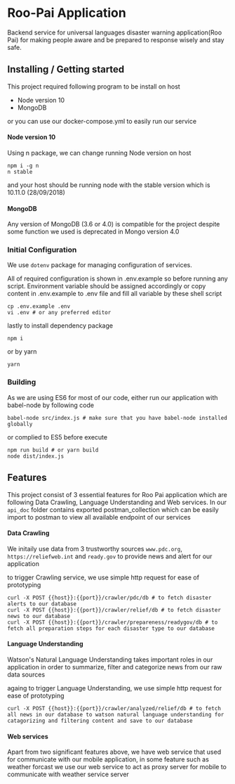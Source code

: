 # Roo-Pai Application

Backend service for universal languages disaster warning application(Roo Pai) for making people aware and be prepared to response wisely and stay safe.

## Installing / Getting started

This project required following program to be install on host

- Node version 10
- MongoDB

or you can use our docker-compose.yml to easily run our service

#### Node version 10

Using n package, we can change running Node version on host

```shell
npm i -g n
n stable
```

and your host should be running node with the stable version which is 10.11.0 (28/09/2018)

#### MongoDB

Any version of MongoDB (3.6 or 4.0) is compatible for the project despite some function we used is deprecated in Mongo version 4.0

### Initial Configuration

We use `dotenv` package for managing configuration of services.

All of required configuration is shown in .env.example so before running any script. Environment variable should be assigned accordingly or copy content in .env.example to .env file and fill all variable by these shell script

```shell
cp .env.example .env
vi .env # or any preferred editor
```

lastly to install dependency package

```shell
npm i
```

or by yarn

```shell
yarn
```

### Building

As we are using ES6 for most of our code, either run our application with babel-node by following code

```shell
babel-node src/index.js # make sure that you have babel-node installed globally
```

or complied to ES5 before execute

```shell
npm run build # or yarn build
node dist/index.js
```

## Features

This project consist of 3 essential features for Roo Pai application which are following Data Crawling, Language Understanding and Web services. In our `api_doc` folder contains exported postman_collection which can be easily import to postman to view all available endpoint of our services

#### Data Crawling

We initaily use data from 3 trustworthy sources `www.pdc.org`, `https://reliefweb.int` and `ready.gov` to provide news and alert for our application

to trigger Crawling service, we use simple http request for ease of prototyping

```shell
curl -X POST {{host}}:{{port}}/crawler/pdc/db # to fetch disaster alerts to our database
curl -X POST {{host}}:{{port}}/crawler/relief/db # to fetch disaster news to our database
curl -X POST {{host}}:{{port}}/crawler/prepareness/readygov/db # to fetch all preparation steps for each disaster type to our database
```

#### Language Understanding

Watson's Natural Language Understanding takes important roles in our application in order to summarize, filter and categorize news from our raw data sources

againg to trigger Language Understanding, we use simple http request for ease of prototyping

```shell
curl -X POST {{host}}:{{port}}/crawler/analyzed/relief/db # to fetch all news in our database to watson natural language understanding for catagorizing and filtering content and save to our database
```

#### Web services

Apart from two significant features above, we have web service that used for communicate with our mobile application, in some feature such as weather forcast we use our web service to act as proxy server for mobile to communicate with weather service server

<!--
## Licensing

One really important part: Give your project a proper license. Here you should
state what the license is and how to find the text version of the license.
Something like:

"The code in this project is licensed under MIT license." -->
